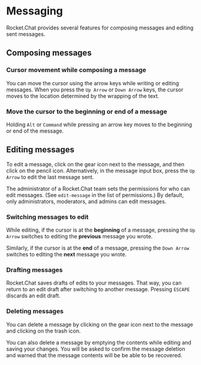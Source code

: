 # Messaging

Rocket.Chat provides several features for composing messages and editing sent messages.

## Composing messages

### Cursor movement while composing a message
You can move the cursor using the arrow keys while writing or editing messages. When you press the `Up Arrow` or `Down Arrow` keys, the cursor moves to the location determined by the wrapping of the text.

### Move the cursor to the beginning or end of a message
Holding `Alt` or `Command` while pressing an arrow key moves to the beginning or end of the message.

## Editing messages

To edit a message, click on the gear icon next to the message, and then click on the pencil icon. Alternatively, in the message input box, press the `Up Arrow` to edit the last message sent.

The administrator of a Rocket.Chat team sets the permissions for who can edit messages. (See `edit-message` in the list of permissions.) By default, only administrators, moderators, and admins can edit messages.

### Switching messages to edit

While editing, if the cursor is at the **beginning** of a message, pressing the `Up Arrow` switches to editing the **previous** message you wrote.

Similarly, if the cursor is at the **end** of a message, pressing the `Down Arrow` switches to editing the **next** message you wrote.

### Drafting messages

Rocket.Chat saves drafts of edits to your messages. That way, you can return to an edit draft after switching to another message. Pressing `ESCAPE` discards an edit draft.

### Deleting messages

You can delete a message by clicking on the gear icon next to the message and clicking on the trash icon.

You can also delete a message by emptying the contents while editing and saving your changes. You will be asked to confirm the message deletion and warned that the message contents will be be able to be recovered.
